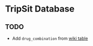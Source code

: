 # TripSit Database

## TODO

- Add `drug_combination` from [wiki table](https://en.wikipedia.org/wiki/Poly_drug_use#Combinations)

